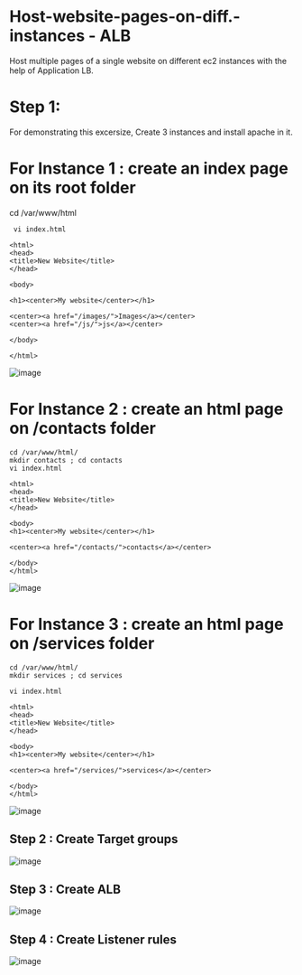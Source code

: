 # Host-website-pages-on-diff.-instances - ALB
Host multiple pages of a single website on different ec2 instances with the help of Application LB.

# Step 1:
 For demonstrating this excersize, Create 3 instances and install apache in it.

 # For Instance 1 : create an index page on its root folder

 cd /var/www/html
```
 vi index.html

<html>
<head>
<title>New Website</title>
</head>

<body>

<h1><center>My website</center></h1>

<center><a href="/images/">Images</a></center>
<center><a href="/js/">js</a></center>

</body>

</html>
```

![image](https://github.com/Blesson02/Host-website-pages-on-diff.-instances/assets/108075329/a434a036-f0a9-4fe5-b52a-0f3d67dff0e8)


 # For Instance 2 : create an html page on /contacts folder
```
cd /var/www/html/
mkdir contacts ; cd contacts
vi index.html
```
```
<html>
<head>
<title>New Website</title>
</head>

<body>
<h1><center>My website</center></h1>

<center><a href="/contacts/">contacts</a></center>

</body>
</html>
```
![image](https://github.com/Blesson02/Host-website-pages-on-diff.-instances/assets/108075329/46e7a388-5bf6-492b-a871-9d2e3a7e6a9b)


 # For Instance 3 : create an html page on /services folder
```
cd /var/www/html/
mkdir services ; cd services
```
```
vi index.html

<html>
<head>
<title>New Website</title>
</head>

<body>
<h1><center>My website</center></h1>

<center><a href="/services/">services</a></center>

</body>
</html>
```
![image](https://github.com/Blesson02/Host-website-pages-on-diff.-instances/assets/108075329/477124f9-d3e0-4b10-910f-3e1456738f74)

## Step 2 : Create Target groups

![image](https://github.com/Blesson02/Host-website-pages-on-diff.-instances/assets/108075329/3df94879-328e-4455-b82e-4e5cf6cb178b)


## Step 3 : Create ALB

![image](https://github.com/Blesson02/Host-website-pages-on-diff.-instances/assets/108075329/24266d6c-c3fb-4d47-955e-56856e22da7f)

## Step 4 : Create Listener rules 

![image](https://github.com/Blesson02/Host-website-pages-on-diff.-instances/assets/108075329/f7e97c9c-e6c8-4287-a0f6-bd6a7888d2ab)



